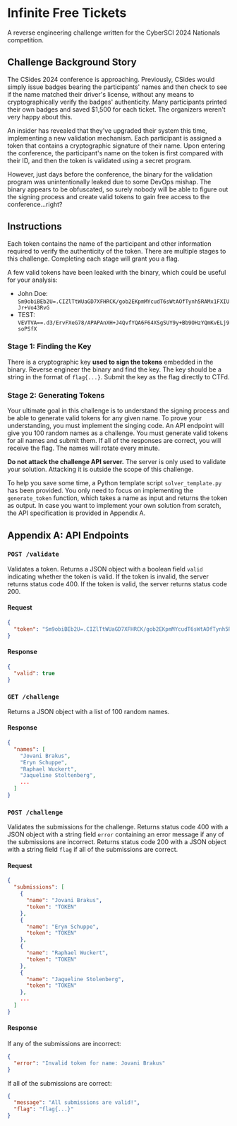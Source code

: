 # Infinite Free Tickets

A reverse engineering challenge written for the CyberSCI 2024 Nationals competition.

## Challenge Background Story

The CSides 2024 conference is approaching. Previously, CSides would simply issue badges bearing the participants' names and then check to see if the name matched their driver's license, without any means to cryptographically verify the badges' authenticity. Many participants printed their own badges and saved $1,500 for each ticket. The organizers weren't very happy about this.

An insider has revealed that they've upgraded their system this time, implementing a new validation mechanism. Each participant is assigned a token that contains a cryptographic signature of their name. Upon entering the conference, the participant's name on the token is first compared with their ID, and then the token is validated using a secret program.

However, just days before the conference, the binary for the validation program was unintentionally leaked due to some DevOps mishap. The binary appears to be obfuscated, so surely nobody will be able to figure out the signing process and create valid tokens to gain free access to the conference...right?

## Instructions

Each token contains the name of the participant and other information required to verify the authenticity of the token. There are multiple stages to this challenge. Completing each stage will grant you a flag.

A few valid tokens have been leaked with the binary, which could be useful for your analysis:

- John Doe: `Sm9obiBEb2U=.CIZlTtWUaGD7XFHRCK/gob2EKpmMYcudT6sWtAOfTynh5RAMx1FXIUJr+Vo43RvG`
- TEST: `VEVTVA==.d3/ErvFXeG78/APAPAnXH+J4QvfYQA6F64XSgSUY9y+Bb9OHzYQmKvELj9soPSfX`

### Stage 1: Finding the Key

There is a cryptographic key **used to sign the tokens** embedded in the binary. Reverse engineer the binary and find the key. The key should be a string in the format of `flag{...}`. Submit the key as the flag directly to CTFd.

### Stage 2: Generating Tokens

Your ultimate goal in this challenge is to understand the signing process and be able to generate valid tokens for any given name. To prove your understanding, you must implement the singing code. An API endpoint will give you 100 random names as a challenge. You must generate valid tokens for all names and submit them. If all of the responses are correct, you will receive the flag. The names will rotate every minute.

**Do not attack the challenge API server.** The server is only used to validate your solution. Attacking it is outside the scope of this challenge.

To help you save some time, a Python template script `solver_template.py` has been provided. You only need to focus on implementing the `generate_token` function, which takes a name as input and returns the token as output. In case you want to implement your own solution from scratch, the API specification is provided in Appendix A.

## Appendix A: API Endpoints

### `POST /validate`

Validates a token. Returns a JSON object with a boolean field `valid` indicating whether the token is valid. If the token is invalid, the server returns status code 400. If the token is valid, the server returns status code 200.

#### Request

```json
{
  "token": "Sm9obiBEb2U=.CIZlTtWUaGD7XFHRCK/gob2EKpmMYcudT6sWtAOfTynh5RAMx1FXIUJr+Vo43RvG"
}
```

#### Response

```json
{
  "valid": true
}
```

### `GET /challenge`

Returns a JSON object with a list of 100 random names.

#### Response

```json
{
  "names": [
    "Jovani Brakus",
    "Eryn Schuppe",
    "Raphael Wuckert",
    "Jaqueline Stoltenberg",
    ...
  ]
}
```

### `POST /challenge`

Validates the submissions for the challenge. Returns status code 400 with a JSON object with a string field `error` containing an error message if any of the submissions are incorrect. Returns status code 200 with a JSON object with a string field `flag` if all of the submissions are correct.

#### Request

```json
{
  "submissions": [
    {
      "name": "Jovani Brakus",
      "token": "TOKEN"
    },
    {
      "name": "Eryn Schuppe",
      "token": "TOKEN"
    },
    {
      "name": "Raphael Wuckert",
      "token": "TOKEN"
    },
    {
      "name": "Jaqueline Stolenberg",
      "token": "TOKEN"
    },
    ...
  ]
}
```

#### Response

If any of the submissions are incorrect:

```json
{
  "error": "Invalid token for name: Jovani Brakus"
}
```

If all of the submissions are correct:

```json
{
  "message": "All submissions are valid!",
  "flag": "flag{...}"
}
```
